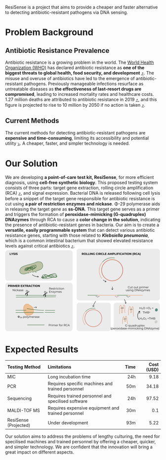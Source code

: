 ResiSense is a project that aims to provide a cheaper and faster alternative to detecting antibiotic-resistant pathogens via DNA sensing.  

# Problem Background

## Antibiotic Resistance Prevalence

Antibiotic resistance is a growing problem in the world. The [World Health Organization (WHO)](https://www.who.int) has declared antibiotic resistance as **one of the biggest threats to global health, food security, and development** [⤴️](https://www.who.int/news-room/fact-sheets/detail/antimicrobial-resistance). The misuse and overuse of antibiotics have led to the emergence of antibiotic-resistant pathogens. Previously manageable infections resurface as untreatable diseases as **the effectiveness of last-resort drugs are compromised**, leading to increased mortality rates and healthcare costs. 1.27 million deaths are attributed to antibiotic resistance in 2019 [⤴️](https://www.who.int/news-room/fact-sheets/detail/antimicrobial-resistance), and this figure is projected to rise to 10 million by 2050 if no action is taken [⤴️](https://apo.org.au/sites/default/files/resource-files/2016-05/apo-nid63983.pdf).  

## Current Methods

The current methods for detecting antibiotic-resistant pathogens are **expensive and time-consuming**, limiting its accessibility and potential utility [⤵️](/integrated-human-practice#current-methods). A cheaper, faster, and simpler technology is needed.  

# Our Solution

We are developing **a point-of-care test kit, ResiSense**, for more efficient diagnosis, using **cell-free synthetic biology**. This proposed testing system consists of three parts: target gene extraction, rolling circle amplification (RCA) [⤴️](https://en.wikipedia.org/wiki/Rolling_circle_replication), and signal expression. Bacterial DNA is released following cell lysis before a snippet of the target gene responsible for antibiotic resistance is cut using **a pair of restriction enzymes and nickase**. Φ-29 polymerase aids in releasing the target gene as **ss-DNA**. This target gene serves as a primer and triggers the formation of **peroxidase-mimicking (G-quadruplex) DNAzymes** through RCA to cause a **color change in the solution**, indicating the presence of antibiotic-resistant genes in bacteria. Our aim is to create a **versatile, easily programmable system** that can detect various antibiotic resistance genes, starting with those related to ***Klebsiella pneumonia***, which is a common intestinal bacterium that showed elevated resistance levels against critical antibiotics [⤴️](https://www.who.int/news-room/fact-sheets/detail/antimicrobial-resistance).  
![picture 1](<../assets/mechanism overview diagram.png>)  

# Expected Results

| Testing Method        | Limitations                                        | Time | Cost (USD) |
| :-------------------- | :------------------------------------------------- | ---: | ---------: |
| MIC                   | Long incubation time                               |  24h |       9.18 |
| PCR                   | Requires specific machines and trained personnel   |  50m |      34.18 |
| Sequencing            | Requires trained personnel and specilised software |  24h |      97.52 |
| MALDI-TOF MS          | Requires expensive equipment and trained personnel |  30m |        0.1 |
| ResiSense (Projected) | Under development                                  |  93m |       5.22 |

Our solution aims to address the problems of lengthy culturing, the need for specilised machines and trained personnel by offering a cheaper, quicker, and simpler technology. We are confident that the innovation will bring a great impact on different aspects.  